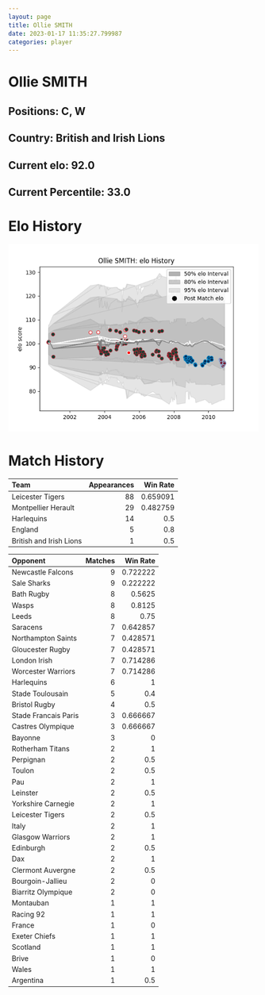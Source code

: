 ```yaml
---  
layout: page  
title: Ollie SMITH  
date: 2023-01-17 11:35:27.799987  
categories: player  
---
```

# Ollie SMITH

## Positions: C, W

## Country: British and Irish Lions

## Current elo: 92.0

## Current Percentile: 33.0

# Elo History


![elo history](history_OllieSMITH.png)
# Match History


| Team                    |   Appearances |   Win Rate |
|:------------------------|--------------:|-----------:|
| Leicester Tigers        |            88 |   0.659091 |
| Montpellier Herault     |            29 |   0.482759 |
| Harlequins              |            14 |   0.5      |
| England                 |             5 |   0.8      |
| British and Irish Lions |             1 |   0.5      |

| Opponent             |   Matches |   Win Rate |
|:---------------------|----------:|-----------:|
| Newcastle Falcons    |         9 |   0.722222 |
| Sale Sharks          |         9 |   0.222222 |
| Bath Rugby           |         8 |   0.5625   |
| Wasps                |         8 |   0.8125   |
| Leeds                |         8 |   0.75     |
| Saracens             |         7 |   0.642857 |
| Northampton Saints   |         7 |   0.428571 |
| Gloucester Rugby     |         7 |   0.428571 |
| London Irish         |         7 |   0.714286 |
| Worcester Warriors   |         7 |   0.714286 |
| Harlequins           |         6 |   1        |
| Stade Toulousain     |         5 |   0.4      |
| Bristol Rugby        |         4 |   0.5      |
| Stade Francais Paris |         3 |   0.666667 |
| Castres Olympique    |         3 |   0.666667 |
| Bayonne              |         3 |   0        |
| Rotherham Titans     |         2 |   1        |
| Perpignan            |         2 |   0.5      |
| Toulon               |         2 |   0.5      |
| Pau                  |         2 |   1        |
| Leinster             |         2 |   0.5      |
| Yorkshire Carnegie   |         2 |   1        |
| Leicester Tigers     |         2 |   0.5      |
| Italy                |         2 |   1        |
| Glasgow Warriors     |         2 |   1        |
| Edinburgh            |         2 |   0.5      |
| Dax                  |         2 |   1        |
| Clermont Auvergne    |         2 |   0.5      |
| Bourgoin-Jallieu     |         2 |   0        |
| Biarritz Olympique   |         2 |   0        |
| Montauban            |         1 |   1        |
| Racing 92            |         1 |   1        |
| France               |         1 |   0        |
| Exeter Chiefs        |         1 |   1        |
| Scotland             |         1 |   1        |
| Brive                |         1 |   0        |
| Wales                |         1 |   1        |
| Argentina            |         1 |   0.5      |